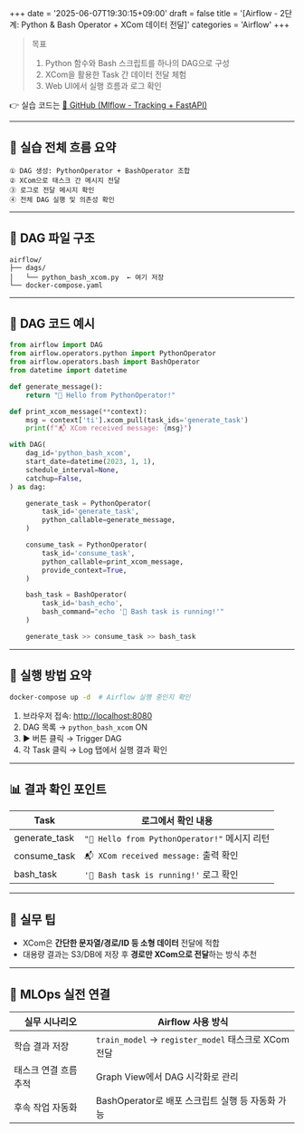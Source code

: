+++
date = '2025-06-07T19:30:15+09:00'
draft = false
title = '[Airflow - 2단계: Python & Bash Operator + XCom 데이터 전달]'
categories = 'Airflow'
+++

> 목표
> 
> 1. Python 함수와 Bash 스크립트를 하나의 DAG으로 구성
> 2. XCom을 활용한 Task 간 데이터 전달 체험
> 3. Web UI에서 실행 흐름과 로그 확인

👉 실습 코드는 [🔗 GitHub (Mlflow - Tracking + FastAPI)](https://github.com/keonhoban/mlops-infra-labs/tree/main/airflow/02_PythonOperator_and_XCom)

---

## 🧭 실습 전체 흐름 요약

```
① DAG 생성: PythonOperator + BashOperator 조합
② XCom으로 태스크 간 메시지 전달
③ 로그로 전달 메시지 확인
④ 전체 DAG 실행 및 의존성 확인
```

---

## 📁 DAG 파일 구조

```
airflow/
├── dags/
│   └── python_bash_xcom.py  ← 여기 저장
└── docker-compose.yaml
```

---

## 🧱 DAG 코드 예시

```python
from airflow import DAG
from airflow.operators.python import PythonOperator
from airflow.operators.bash import BashOperator
from datetime import datetime

def generate_message():
    return "🌟 Hello from PythonOperator!"

def print_xcom_message(**context):
    msg = context['ti'].xcom_pull(task_ids='generate_task')
    print(f"📬 XCom received message: {msg}")

with DAG(
    dag_id='python_bash_xcom',
    start_date=datetime(2023, 1, 1),
    schedule_interval=None,
    catchup=False,
) as dag:

    generate_task = PythonOperator(
        task_id='generate_task',
        python_callable=generate_message,
    )

    consume_task = PythonOperator(
        task_id='consume_task',
        python_callable=print_xcom_message,
        provide_context=True,
    )

    bash_task = BashOperator(
        task_id='bash_echo',
        bash_command="echo '🎉 Bash task is running!'"
    )

    generate_task >> consume_task >> bash_task
```

---

## 🧪 실행 방법 요약

```bash
docker-compose up -d  # Airflow 실행 중인지 확인
```

1. 브라우저 접속: [http://localhost:8080](http://localhost:8080/)
2. DAG 목록 → `python_bash_xcom` ON
3. ▶ 버튼 클릭 → Trigger DAG
4. 각 Task 클릭 → Log 탭에서 실행 결과 확인

---

## 📊 결과 확인 포인트

| Task | 로그에서 확인 내용 |
| --- | --- |
| generate_task | `"🌟 Hello from PythonOperator!"` 메시지 리턴 |
| consume_task | `📬 XCom received message:` 출력 확인 |
| bash_task | `'🎉 Bash task is running!'` 로그 확인 |

---

## 🧩 실무 팁

- XCom은 **간단한 문자열/경로/ID 등 소형 데이터** 전달에 적합
- 대용량 결과는 S3/DB에 저장 후 **경로만 XCom으로 전달**하는 방식 추천

---

## 🔧 MLOps 실전 연결

| 실무 시나리오 | Airflow 사용 방식 |
| --- | --- |
| 학습 결과 저장 | `train_model` → `register_model` 태스크로 XCom 전달 |
| 태스크 연결 흐름 추적 | Graph View에서 DAG 시각화로 관리 |
| 후속 작업 자동화 | BashOperator로 배포 스크립트 실행 등 자동화 가능 |
